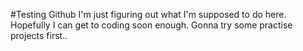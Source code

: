 #Testing Github
I'm just figuring out what I'm supposed to do here. Hopefully I can get to coding soon enough. Gonna try some practise projects first..

